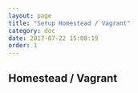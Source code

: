 ```yaml
---
layout: page
title: "Setup Homestead / Vagrant"
category: doc
date: 2017-07-22 15:08:19
order: 1
---
```


## Homestead / Vagrant